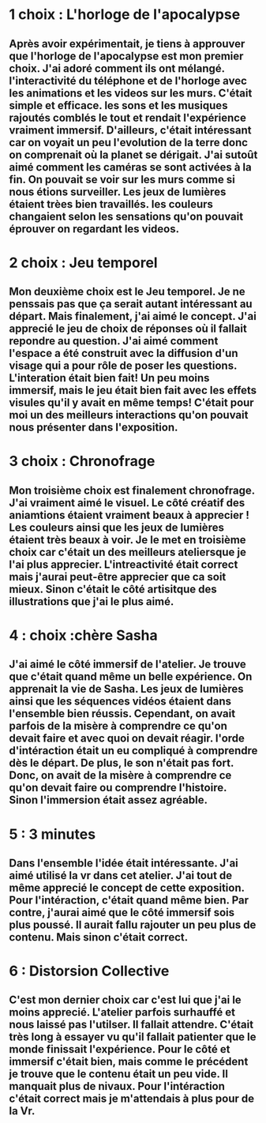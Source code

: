 
# 1 choix : L'horloge de l'apocalypse

## Après avoir expérimentait, je tiens à approuver que l'horloge de l'apocalypse est  mon premier choix. J'ai adoré comment ils ont mélangé. l'interactivité du téléphone et de l'horloge avec les animations et les videos sur les murs. C'était simple et efficace. les sons et les musiques rajoutés comblés le tout et rendait l'expérience vraiment immersif. D'ailleurs, c'était intéressant car on voyait un peu l'evolution de la terre donc on comprenait où la planet se dérigait. J'ai sutoût aimé comment les caméras se sont activées à la fin. On pouvait se voir sur les murs comme si nous étions surveiller. Les jeux de lumières étaient trèes bien travaillés. les couleurs changaient selon les sensations qu'on pouvait éprouver on regardant les videos.

# 2 choix : Jeu temporel

## Mon deuxième choix est le Jeu temporel. Je ne penssais pas que ça serait autant intéressant au départ. Mais finalement, j'ai aimé le concept. J'ai apprecié le jeu de choix de réponses où  il fallait repondre au question. J'ai aimé comment l'espace a été construit avec la diffusion d'un visage qui a pour rôle de poser les questions.  L'interation était bien fait! Un peu moins immersif, mais le jeu était bien fait avec les effets visules qu'il y avait en même temps! C'était pour moi un des meilleurs interactions qu'on pouvait nous présenter dans l'exposition.

# 3 choix : Chronofrage
## Mon troisième choix est finalement chronofrage. J'ai vraiment aimé le visuel. Le côté créatif des aniamtions étaient vraiment beaux à apprecier ! Les couleurs ainsi que les jeux de lumières étaient très beaux à voir. Je le met en troisième choix car c'était un des meilleurs ateliersque je l'ai plus apprecier. L'intreactivité était correct mais j'aurai peut-être apprecier que ca soit mieux. Sinon c'était le côté artisitque des illustrations que j'ai le plus aimé.

# 4 : choix :chère Sasha
## J'ai aimé le côté immersif de l'atelier. Je trouve que c'était quand même un belle expérience. On apprenait la vie de Sasha. Les jeux de lumières ainsi que les séquences vidéos étaient dans l'ensemble bien réussis. Cependant, on avait parfois de la misère à comprendre ce qu'on devait faire et avec quoi on devait réagir. l'orde d'intéraction était un eu compliqué à comprendre dès le départ. De plus, le son n'était pas fort. Donc, on avait de la misère à comprendre ce qu'on devait faire ou  comprendre l'histoire. Sinon l'immersion était assez agréable.
 
 # 5 : 3 minutes
 ## Dans l'ensemble l'idée était intéressante. J'ai aimé utilisé la vr dans cet atelier. J'ai tout de même apprecié le concept de cette exposition. Pour l'intéraction, c'était quand même bien. Par contre, j'aurai aimé que le côté immersif sois plus poussé. Il aurait fallu rajouter un peu plus de contenu. Mais sinon c'était correct.
 
 # 6 : Distorsion Collective
 ## C'est mon dernier choix car c'est lui que j'ai le moins apprecié. L'atelier parfois surhauffé et nous laissé pas l'utilser. Il fallait attendre. C'était très long à essayer vu qu'il fallait patienter que le monde finissait l'expérience. Pour le côté et immersif c'était bien, mais comme le précédent je trouve que le contenu était un peu vide. Il manquait plus de nivaux. Pour l'intéraction c'était correct mais je m'attendais à plus pour de la Vr. 
